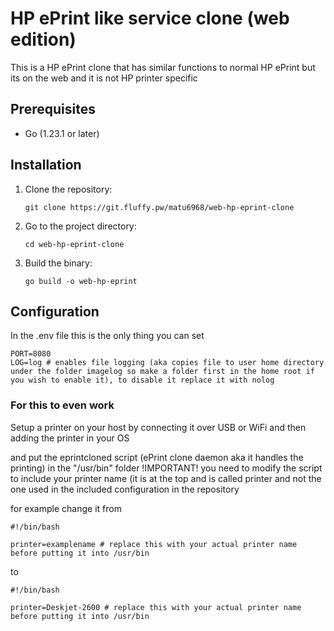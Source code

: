# HP ePrint like service clone (web edition) 

This is a HP ePrint clone that has similar functions to normal HP ePrint but its on the web and it is not HP printer specific

## Prerequisites

- Go (1.23.1 or later)

## Installation

1. Clone the repository:
   ```
   git clone https://git.fluffy.pw/matu6968/web-hp-eprint-clone
   ```

2. Go to the project directory:
   ```
   cd web-hp-eprint-clone
   ```

3. Build the binary:
   ```
   go build -o web-hp-eprint
   ```

## Configuration

In the .env file this is the only thing you can set

```
PORT=8080
LOG=log # enables file logging (aka copies file to user home directory under the folder imagelog so make a folder first in the home root if you wish to enable it), to disable it replace it with nolog
```

### For this to even work

Setup a printer on your host by connecting it over USB or WiFi and then adding the printer in your OS

and put the eprintcloned script (ePrint clone daemon aka it handles the printing) in the "/usr/bin" folder !IMPORTANT! you need to modify the script to include your printer name (it is at the top and is called printer and not the one used in the included configuration in the repository

for example change it from
```
#!/bin/bash

printer=examplename # replace this with your actual printer name before putting it into /usr/bin
```
to
```
#!/bin/bash

printer=Deskjet-2600 # replace this with your actual printer name before putting it into /usr/bin
```

